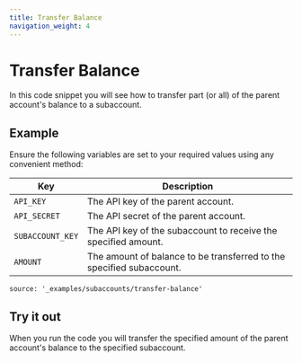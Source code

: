 ```yaml
---
title: Transfer Balance
navigation_weight: 4
---
```


# Transfer Balance

In this code snippet you will see how to transfer part (or all) of the parent account's balance to a subaccount.

## Example

Ensure the following variables are set to your required values using any convenient method:

Key | Description
-- | --
`API_KEY` | The API key of the parent account.
`API_SECRET` | The API secret of the parent account.
`SUBACCOUNT_KEY` | The API key of the subaccount to receive the specified amount.
`AMOUNT` | The amount of balance to be transferred to the specified subaccount.

```code_snippets
source: '_examples/subaccounts/transfer-balance'
```

## Try it out

When you run the code you will transfer the specified amount of the parent account's balance to the specified subaccount.
